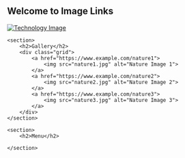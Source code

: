<!DOCTYPE html>
<html lang="en">
<head>
    <meta charset="UTF-8">
    <meta name="viewport" content="width=device-width, initial-scale=1.0">
    <title>Image Links</title>
    <style>
        .grid {
            display: grid;
            grid-template-columns: repeat(auto-fill, minmax(200px, 1fr));
            gap: 10px;
        }
    </style
</head>
<body>
    <section>
        <h1>Welcome to Image Links</h1>
        <a href="https://www.example.com/technology">
            <img src="technology.jpg" alt="Technology Image">
        </a>
    </section>

    <section>
        <h2>Gallery</h2>
        <div class="grid">
            <a href="https://www.example.com/nature1">
                <img src="nature1.jpg" alt="Nature Image 1">
            </a>
            <a href="https://www.example.com/nature2">
                <img src="nature2.jpg" alt="Nature Image 2">
            </a>
            <a href="https://www.example.com/nature3">
                <img src="nature3.jpg" alt="Nature Image 3">
            </a>
        </div>
    </section>

    <section>
        <h2>Menu</h2>
        
    </section>
</body>
</html>
